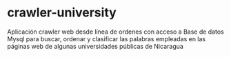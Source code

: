 # crawler-university

Aplicación crawler web desde línea de ordenes con acceso a Base de datos Mysql para buscar, ordenar y clasificar las palabras empleadas en las páginas web de algunas universidades públicas de Nicaragua
